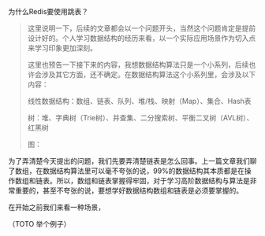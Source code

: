 为什么Redis要使用跳表？

> 这里说明一下，后续的文章都会以一个问题开头，当然这个问题肯定是提前设计好的。个人学习数据结构的经历来看，以一个实际应用场景作为切入点来学习印象更加深刻。
>
> 这里也预告一下接下来的内容，我想数据结构算法只是一个小系列，后续也许会涉及其它方面，还不确定。在数据结构算法这个小系列里，会涉及以下内容：
>
> 线性数据结构：数组、链表、队列、堆/栈、映射（Map）、集合、Hash表
>
> 树：堆、字典树（Trie树）、并查集、二分搜索树、平衡二叉树（AVL树）、红黑树
>
> 图：

为了弄清楚今天提出的问题，我们先要弄清楚链表是怎么回事。上一篇文章我们聊了数组，在数据结构算法里可以毫不夸张的说，99%的数据结构其本质都是在操作数组和链表。所以，数组和链表掌握得牢固，对于学习高阶数据结构与算法是非常重要的，甚至不夸张的说，要想学好数据结构数组和链表是必须要掌握的。

在开始之前我们来看一种场景，

（TOTO 举个例子）



